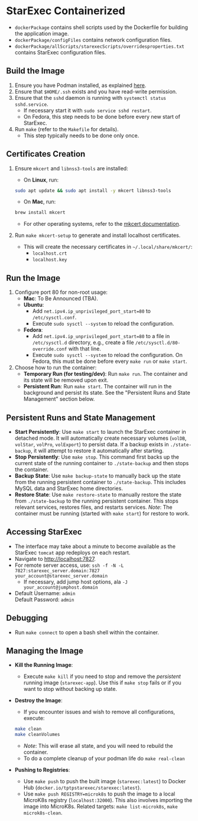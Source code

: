 # StarExec Containerized

- `dockerPackage` contains shell scripts used by the Dockerfile for building the application image.
- `dockerPackage/configFiles` contains network configuration files.
- `dockerPackage/allScripts/starexecScripts/overridesproperties.txt` contains StarExec configuration files.

## Build the Image

1. Ensure you have Podman installed, as explained [here](../README.md).
2. Ensure that `$HOME/.ssh` exists and you have read-write permission.
3. Ensure that the `sshd` daemon is running with `systemctl status sshd.service`.
    - If necessary start it with `sudo service sshd restart`.
    - On Fedora, this step needs to be done before every new start of StarExec.
4. Run `make` (refer to the `Makefile` for details).
    - This step typically needs to be done only once.

## Certificates Creation

1. Ensure `mkcert` and `libnss3-tools` are installed:

    - On **Linux**, run:

    ```bash
    sudo apt update && sudo apt install -y mkcert libnss3-tools
    ```

    - On **Mac**, run:

    ```bash
    brew install mkcert
    ```

    - For other operating systems, refer to the [mkcert documentation](https://github.com/FiloSottile/mkcert).

2. Run `make mkcert-setup` to generate and install localhost certificates.
    - This will create the necessary certificates in `~/.local/share/mkcert/`:
      - `localhost.crt`
      - `localhost.key`

## Run the Image

1. Configure port 80 for non-root usage:
   - **Mac**: To Be Announced (TBA).
   - **Ubuntu**:
      - Add `net.ipv4.ip_unprivileged_port_start=80` to `/etc/sysctl.conf`.
      - Execute `sudo sysctl --system` to reload the configuration.
   - **Fedora**:
      - Add `net.ipv4.ip_unprivileged_port_start=80` to a file in
        `/etc/sysctl.d` directory, e.g., create a file
        `/etc/sysctl.d/80-override.conf` with that line.
      - Execute `sudo sysctl --system` to reload the configuration.
      On Fedora, this must be done before every `make run` or `make start`.
2. Choose how to run the container:
    - **Temporary Run (for testing/dev)**: Run `make run`. The container and its state will be removed upon exit.
    - **Persistent Run**: Run `make start`. The container will run in the background and persist its state. See the "Persistent Runs and State Management" section below.

## Persistent Runs and State Management

- **Start Persistently**: Use `make start` to launch the StarExec container in detached mode. It will automatically create necessary volumes (`volDB`, `volStar`, `volPro`, `volExport`) to persist data. If a backup exists in `./state-backup`, it will attempt to restore it automatically after starting.
- **Stop Persistently**: Use `make stop`. This command first backs up the current state of the running container to `./state-backup` and then stops the container.
- **Backup State**: Use `make backup-state` to manually back up the state from the running persistent container to `./state-backup`. This includes MySQL data and StarExec home directories.
- **Restore State**: Use `make restore-state` to manually restore the state from `./state-backup` to the running persistent container. This stops relevant services, restores files, and restarts services. *Note*: The container must be running (started with `make start`) for restore to work.

## Accessing StarExec

- The interface may take about a minute to become available as the StarExec `tomcat` app redeploys on each restart.
- Navigate to [http://localhost:7827](http://localhost:7827).
- For remote server access, use:
  `ssh -f -N -L 7827:starexec_server.domain:7827 your_account@starexec_server.domain`
  - If necessary, add jump host options, ala `-J your_account@jumphost.domain`
- Default Username: `admin`  
  Default Password: `admin`

## Debugging

- Run `make connect` to open a bash shell within the container.

## Managing the Image

- **Kill the Running Image**:
  - Execute `make kill` if you need to stop and remove the *persistent* running image (`starexec-app`). Use this if `make stop` fails or if you want to stop without backing up state.
- **Destroy the Image**:
  - If you encounter issues and wish to remove all configurations, execute:

   ```bash
   make clean
   make cleanVolumes
   ```

  - *Note*: This will erase all state, and you will need to rebuild the container.
  - To do a complete cleanup of your podman life do `make real-clean`
- **Pushing to Registries**:
  - Use `make push` to push the built image (`starexec:latest`) to Docker Hub (`docker.io/tptpstarexec/starexec:latest`).
  - Use `make push REGISTRY=microk8s` to push the image to a local MicroK8s registry (`localhost:32000`). This also involves importing the image into MicroK8s. Related targets: `make list-microk8s`, `make microk8s-clean`.

